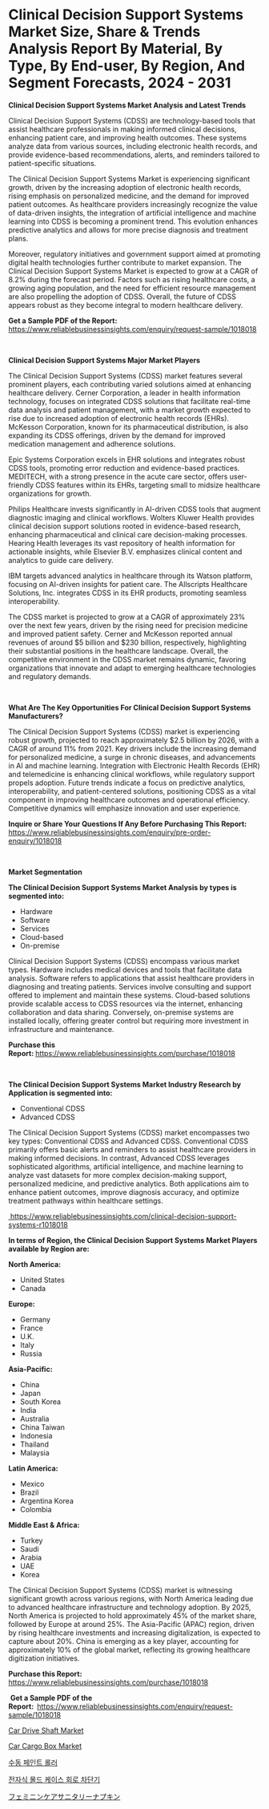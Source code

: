 <p><h1>Clinical Decision Support Systems Market Size, Share & Trends Analysis Report By Material, By Type, By End-user, By Region, And Segment Forecasts, 2024 - 2031</h1></p><p><strong>Clinical Decision Support Systems Market Analysis and Latest Trends</strong></p>
<p><p>Clinical Decision Support Systems (CDSS) are technology-based tools that assist healthcare professionals in making informed clinical decisions, enhancing patient care, and improving health outcomes. These systems analyze data from various sources, including electronic health records, and provide evidence-based recommendations, alerts, and reminders tailored to patient-specific situations.</p><p>The Clinical Decision Support Systems Market is experiencing significant growth, driven by the increasing adoption of electronic health records, rising emphasis on personalized medicine, and the demand for improved patient outcomes. As healthcare providers increasingly recognize the value of data-driven insights, the integration of artificial intelligence and machine learning into CDSS is becoming a prominent trend. This evolution enhances predictive analytics and allows for more precise diagnosis and treatment plans.</p><p>Moreover, regulatory initiatives and government support aimed at promoting digital health technologies further contribute to market expansion. The Clinical Decision Support Systems Market is expected to grow at a CAGR of 8.2% during the forecast period. Factors such as rising healthcare costs, a growing aging population, and the need for efficient resource management are also propelling the adoption of CDSS. Overall, the future of CDSS appears robust as they become integral to modern healthcare delivery.</p></p>
<p><strong>Get a Sample PDF of the Report:&nbsp;</strong> <a href="https://www.reliablebusinessinsights.com/enquiry/request-sample/1018018">https://www.reliablebusinessinsights.com/enquiry/request-sample/1018018</a></p>
<p>&nbsp;</p>
<p><strong>Clinical Decision Support Systems Major Market Players</strong></p>
<p><p>The Clinical Decision Support Systems (CDSS) market features several prominent players, each contributing varied solutions aimed at enhancing healthcare delivery. Cerner Corporation, a leader in health information technology, focuses on integrated CDSS solutions that facilitate real-time data analysis and patient management, with a market growth expected to rise due to increased adoption of electronic health records (EHRs). McKesson Corporation, known for its pharmaceutical distribution, is also expanding its CDSS offerings, driven by the demand for improved medication management and adherence solutions.</p><p>Epic Systems Corporation excels in EHR solutions and integrates robust CDSS tools, promoting error reduction and evidence-based practices. MEDITECH, with a strong presence in the acute care sector, offers user-friendly CDSS features within its EHRs, targeting small to midsize healthcare organizations for growth.</p><p>Philips Healthcare invests significantly in AI-driven CDSS tools that augment diagnostic imaging and clinical workflows. Wolters Kluwer Health provides clinical decision support solutions rooted in evidence-based research, enhancing pharmaceutical and clinical care decision-making processes. Hearing Health leverages its vast repository of health information for actionable insights, while Elsevier B.V. emphasizes clinical content and analytics to guide care delivery.</p><p>IBM targets advanced analytics in healthcare through its Watson platform, focusing on AI-driven insights for patient care. The Allscripts Healthcare Solutions, Inc. integrates CDSS in its EHR products, promoting seamless interoperability.</p><p>The CDSS market is projected to grow at a CAGR of approximately 23% over the next few years, driven by the rising need for precision medicine and improved patient safety. Cerner and McKesson reported annual revenues of around $5 billion and $230 billion, respectively, highlighting their substantial positions in the healthcare landscape. Overall, the competitive environment in the CDSS market remains dynamic, favoring organizations that innovate and adapt to emerging healthcare technologies and regulatory demands.</p></p>
<p>&nbsp;</p>
<p><strong>What Are The Key Opportunities For Clinical Decision Support Systems Manufacturers?</strong></p>
<p><p>The Clinical Decision Support Systems (CDSS) market is experiencing robust growth, projected to reach approximately $2.5 billion by 2026, with a CAGR of around 11% from 2021. Key drivers include the increasing demand for personalized medicine, a surge in chronic diseases, and advancements in AI and machine learning. Integration with Electronic Health Records (EHR) and telemedicine is enhancing clinical workflows, while regulatory support propels adoption. Future trends indicate a focus on predictive analytics, interoperability, and patient-centered solutions, positioning CDSS as a vital component in improving healthcare outcomes and operational efficiency. Competitive dynamics will emphasize innovation and user experience.</p></p>
<p><strong>Inquire or Share Your Questions If Any Before Purchasing This Report:</strong> <a href="https://www.reliablebusinessinsights.com/enquiry/pre-order-enquiry/1018018">https://www.reliablebusinessinsights.com/enquiry/pre-order-enquiry/1018018</a></p>
<p>&nbsp;</p>
<p><strong>Market Segmentation</strong></p>
<p><strong>The Clinical Decision Support Systems Market Analysis by types is segmented into:</strong></p>
<p><ul><li>Hardware</li><li>Software</li><li>Services</li><li>Cloud-based</li><li>On-premise</li></ul></p>
<p><p>Clinical Decision Support Systems (CDSS) encompass various market types. Hardware includes medical devices and tools that facilitate data analysis. Software refers to applications that assist healthcare providers in diagnosing and treating patients. Services involve consulting and support offered to implement and maintain these systems. Cloud-based solutions provide scalable access to CDSS resources via the internet, enhancing collaboration and data sharing. Conversely, on-premise systems are installed locally, offering greater control but requiring more investment in infrastructure and maintenance.</p></p>
<p><strong>Purchase this Report:&nbsp;</strong><a href="https://www.reliablebusinessinsights.com/purchase/1018018">https://www.reliablebusinessinsights.com/purchase/1018018</a></p>
<p>&nbsp;</p>
<p><strong>The Clinical Decision Support Systems Market Industry Research by Application is segmented into:</strong></p>
<p><ul><li>Conventional CDSS</li><li>Advanced CDSS</li></ul></p>
<p><p>The Clinical Decision Support Systems (CDSS) market encompasses two key types: Conventional CDSS and Advanced CDSS. Conventional CDSS primarily offers basic alerts and reminders to assist healthcare providers in making informed decisions. In contrast, Advanced CDSS leverages sophisticated algorithms, artificial intelligence, and machine learning to analyze vast datasets for more complex decision-making support, personalized medicine, and predictive analytics. Both applications aim to enhance patient outcomes, improve diagnosis accuracy, and optimize treatment pathways within healthcare settings.</p></p>
<p><a href="https://www.reliablebusinessinsights.com/clinical-decision-support-systems-r1018018">&nbsp;https://www.reliablebusinessinsights.com/clinical-decision-support-systems-r1018018</a></p>
<p><strong>In terms of Region, the Clinical Decision Support Systems Market Players available by Region are:</strong></p>
<p>
    <p> <strong> North America: </strong>
        <ul>
            <li>United States</li>
            <li>Canada</li>
        </ul>
        </p> 
    <p> <strong> Europe: </strong>
        <ul>
            <li>Germany</li>
            <li>France</li>
            <li>U.K.</li>
            <li>Italy</li>
            <li>Russia</li>
        </ul>
        </p> 
    <p> <strong> Asia-Pacific: </strong>
        <ul>
            <li>China</li>
            <li>Japan</li>
            <li>South Korea</li>
            <li>India</li>
            <li>Australia</li>
            <li>China Taiwan</li>
            <li>Indonesia</li>
            <li>Thailand</li>
            <li>Malaysia</li>
        </ul>
        </p> 
    <p> <strong> Latin America: </strong>
        <ul>
            <li>Mexico</li>
            <li>Brazil</li>
            <li>Argentina Korea</li>
            <li>Colombia</li>
        </ul>
        </p> 
    <p> <strong> Middle East & Africa: </strong>
        <ul>
            <li>Turkey</li>
            <li>Saudi</li>
            <li>Arabia</li>
            <li>UAE</li>
            <li>Korea</li>
        </ul>
    </p>
    </p>
<p><p>The Clinical Decision Support Systems (CDSS) market is witnessing significant growth across various regions, with North America leading due to advanced healthcare infrastructure and technology adoption. By 2025, North America is projected to hold approximately 45% of the market share, followed by Europe at around 25%. The Asia-Pacific (APAC) region, driven by rising healthcare investments and increasing digitalization, is expected to capture about 20%. China is emerging as a key player, accounting for approximately 10% of the global market, reflecting its growing healthcare digitization initiatives.</p></p>
<p><strong>Purchase this Report: </strong><a href="https://www.reliablebusinessinsights.com/purchase/1018018">https://www.reliablebusinessinsights.com/purchase/1018018</a></p>
<p>&nbsp;<strong>Get a Sample PDF of the Report:&nbsp;&nbsp;</strong><a href="https://www.reliablebusinessinsights.com/enquiry/request-sample/1018018">https://www.reliablebusinessinsights.com/enquiry/request-sample/1018018</a></p>
<p><strong></strong></p>
<p><p><a href="https://www.linkedin.com/pulse/global-car-drive-shaft-market-size-trends-analysis-regional-4t6ye?trackingId=94wXFd8TRGykfh6j0CHUvw%3D%3D">Car Drive Shaft Market</a></p><p><a href="https://www.linkedin.com/pulse/car-cargo-box-market-trends-analysis-opportunities-challenges-v9hse?trackingId=rhzpiYWCSvetMeyebu47Gw%3D%3D">Car Cargo Box Market</a></p><p><a href="https://medium.com/@mistybarton1943/%EC%84%B8%EA%B3%84-manual-paint-roller-market-%EC%9D%80-2024%EC%97%90%EC%84%9C-2031%EB%A1%9C-%EC%97%B0%ED%8F%89%EA%B7%A0-%EC%A6%9D%EA%B0%80%EC%9C%A8%EC%9D%84-%EB%B3%B4%EC%9D%BC-%EA%B2%83%EC%9C%BC%EB%A1%9C-%EC%98%88%EC%83%81%EB%90%A9%EB%8B%88%EB%8B%A4-cca8678fad1f">수동 페인트 롤러</a></p><p><a href="https://medium.com/@trevorkruvalis5678/electronic-molded-case-circuit-breaker-market-%EC%9D%98-%EA%B8%80%EB%A1%9C%EB%B2%8C-%EC%8B%9C%EC%9E%A5-%EA%B0%9C%EC%9A%94%EB%8A%94-%EC%A0%84-%EC%84%B8%EA%B3%84-%EB%B0%8F-%EC%A3%BC%EC%9A%94-%EC%8B%9C%EC%9E%A5%EC%9D%98-%EC%82%B0%EC%97%85%EC%97%90-%EC%98%81%ED%96%A5%EC%9D%84-%EB%AF%B8%EC%B9%98%EB%8A%94-%EC%A3%BC%EC%9A%94-%ED%8A%B8%EB%A0%8C%EB%93%9C%EC%97%90-%EB%8C%80%ED%95%9C-27a3b3dbc4d9">전자식 몰드 케이스 회로 차단기</a></p><p><a href="https://medium.com/@dm15982023/feminine-care-sanitary-napkin-market-%E3%81%AF-%E3%82%B3%E3%82%B9%E3%83%88%E7%AE%A1%E7%90%86%E3%81%A8%E5%8A%B9%E7%8E%87%E5%90%91%E4%B8%8A%E3%82%92%E5%84%AA%E5%85%88%E3%81%97%E3%81%BE%E3%81%99-%E3%81%95%E3%82%89%E3%81%AB-%E5%A0%B1%E5%91%8A%E6%9B%B8%E3%81%AF%E5%B8%82%E5%A0%B4%E3%81%AE%E9%9C%80%E8%A6%81%E9%9D%A2%E3%81%A8%E4%BE%9B%E7%B5%A6%E9%9D%A2%E3%81%AE%E4%B8%A1%E6%96%B9%E3%82%92%E3%82%AB%E3%83%90%E3%83%BC%E3%81%97%E3%81%A6%E3%81%84%E3%81%BE%E3%81%99-feminine-f123d607d14f">フェミニンケアサニタリーナプキン</a></p></p>